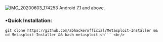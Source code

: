 #
![IMG_20200603_174253](https://user-images.githubusercontent.com/63346676/83635388-c58f5e80-a5c1-11ea-829a-3865658347db.jpg)
Android 7.1 and above.

### •Quick Installation:

```
git clone https://github.com/abhackerofficial/Metasploit-Installer && cd Metasploit-Installer && bash metasploit.sh``` <br/>
```
